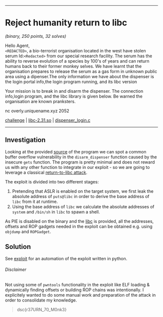 ___
# Reject humanity return to libc
_(binary, 250 points, 32 solves)_

Hello Agent,  
`<REDACTED>`, a bio-terrorist organisation located in the west have stolen serum Id:`<Redacted>` from our special research facility.
The serum has the ability to reverse evolution of a species by 100's of years and can return humans back to their former monkey selves.
We have learnt that the organisation prepares to release the serum as a gas form in unknown public area using a dipenser.The only information we have about the dispenser is the login portal info,the login program running, and its libc version

Your mission is to break in and disarm the dispenser. The connection info,login program, and the libc library is given below. Be warned the organisation are known pranksters.

nc overly.uniquename.xyz 2052 

[challenge](./challenge) | [libc-2.31.so](./lib/x86_64-linux-gnu/libc-2.31.so) | [dispenser_login.c](./dispenser_login.c)
___

## Investigation
Looking at the provided [source](./dispenser_login.c) of the program we can spot a
common buffer overflow vulnerability in the `disarm_dispenser` function caused by
the insecure `gets` function. The program is pretty minimal and does not reward
us with any other function to integrate in our exploit - so we are going to leverage
a classical [return-to-libc attack](https://en.wikipedia.org/wiki/Return-to-libc_attack).

The exploit is divided into two different stages:
1. Pretending that ASLR is enabled on the target system, we first leak the absolute address
of `puts@libc` in order to derive the base address of `libc` from it at runtime.
2. Using the base address of `libc` we calculate the absolute addresses of `system`
and `/bin/sh` in `libc` to spawn a shell.

As PIE is disabled on the binary and the [libc](./lib/x86_64-linux-gnu/libc-2.31.so) is provided, all the addresses,
offsets and ROP gadgets needed in the exploit can be obtained e.g. using `objdump` and
`ROPGadget`.

## Solution
See [exploit](./exploit.py) for an automation of the exploit written in python.

###### Disclaimer
Not using some of `pwntools` functionality in the exploit like ELF loading & dynamically finding offsets or building ROP chains
was intentionally. I explicitely wanted to do some manual work and preparation of the attack in order
to consolidate my knowledge.

> dsc{r37URN_70_M0nk3}
